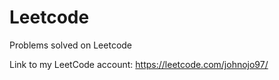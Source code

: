 # Leetcode
Problems solved on Leetcode

Link to my LeetCode account: https://leetcode.com/johnojo97/
